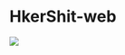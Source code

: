 # HkerShit-web

<img src="https://cdn.discordapp.com/attachments/859205206608052224/860747572913242142/unknown.png" />
